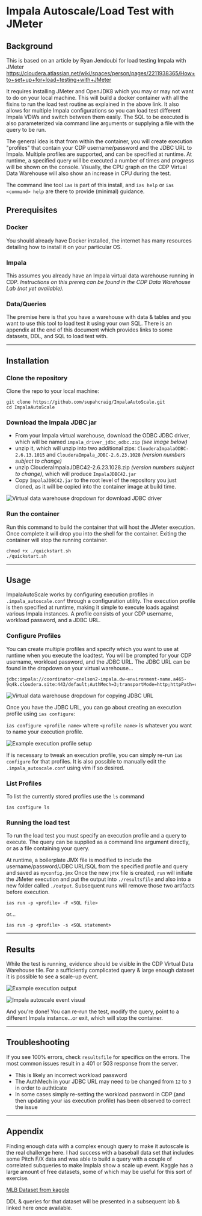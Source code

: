 # Impala Autoscale/Load Test with JMeter

## Background

This is based on an article by Ryan Jendoubi for load testing Impala with JMeter
https://cloudera.atlassian.net/wiki/spaces/person/pages/2211938365/How+to+set+up+for+load+testing+with+JMeter

It requires installing JMeter and OpenJDK8 which you may or may not want to do on your local machine.   This will build a docker container with all the fixins to run the load test routine as explained in the above link.  It also allows for multiple Impala configurations so you can load test different Impala VDWs and switch between them easily.  The SQL to be executed is also parameterized via command line arguments or supplying a file with the query to be run.

The general idea is that from within the container, you will create execution "profiles" that contain your CDP username/password and the JDBC URL to Impala.  Multiple profiles are supported, and can be specified at runtime.  At runtime, a specified query will be executed a number of times and progress will be shown on the console.  Visually, the CPU graph on the CDP Virtual Data Warehouse will also show an increase in CPU during the test.

The command line tool `ias` is part of this install, and `ias help` or `ias <command> help` are there to provide (minimal) guidance.

## Prerequisites

### Docker
You should already have Docker installed, the internet has many resources detailing how to install it on your particular OS.

### Impala
This assumes you already have an Impala virtual data warehouse running in CDP.  _Instructions on this prereq can be found in the CDP Data Warehouse Lab (not yet available)._

### Data/Queries
The premise here is that you have a warehouse with data & tables and you want to use this tool to load test it using your own SQL.  There is an appendix at the end of this document which provides links to some datasets, DDL, and SQL to load test with.  

---
## Installation

### Clone the repository
Clone the repo to your local machine:

```
git clone https://github.com/supahcraig/ImpalaAutoScale.git
cd ImpalaAutoScale
```


### Download the Impala JDBC jar
* From your Impala virtual warehouse, download the ODBC JDBC driver, which will be named `impala_driver_jdbc_odbc.zip` _(see image below)_
* unzip it, which will unzip into two additional zips: `ClouderaImpalaODBC-2.6.13.1015` and `ClouderaImpala_JDBC-2.6.23.1028` _(version numbers subject to change)_
* unzip ClouderaImpalaJDBC42-2.6.23.1028.zip _(version numbers subject to change)_, which will produce `ImpalaJDBC42.jar`
* Copy `ImpalaJDBC42.jar` to the root level of the repository you just cloned, as it will be copied into the container image at build time.

![Virtual data warehouse dropdown for download JDBC driver](./images/download-jdbc.png)


### Run the container
Run this command to build the container that will host the JMeter execution.  Once complete it will drop you into the shell for the container.   Exiting the container will stop the running container.

```
chmod +x ./quickstart.sh
./quickstart.sh
```
---
## Usage 

ImpalaAutoScale works by configuring execution profiles in `.impala_autoscale.conf` through a configuration utility.   The execution profile is then specified at runtime, making it simple to execute loads against various Impala instances.  A profile consists of your CDP username, workload password, and a JDBC URL.


### Configure Profiles
You can create multiple profiles and specify which you want to use at runtime when you execute the loadtest.  You will be prompted for your CDP username, workload password, and the JDBC URL.   The JDBC URL can be found in the dropdown on your virtual warehouse...

```
jdbc:impala://coordinator-cnelson2-impala.dw-environment-name.a465-9q4k.cloudera.site:443/default;AuthMech=3;transportMode=http;httpPath=cliservice;ssl=1;auth=browser
```

![Virtual data warehouse dropdown for copying JDBC URL](./images/copy-jdbc-url.png)

Once you have the JDBC URL, you can go about creating an execution profile using `ias configure`:

`ias configure <profile name>` where `<profile name>` is whatever you want to name your execution profile.


![Example execution profile setup](./images/example-ias-configure.png)

If is necessary to tweak an execution profile, you can simply re-run `ias configure` for that profiles.  It is also possible to manually edit the `.impala_autoscale.conf` using vim if so desired.


### List Profiles
To list the currently stored profiles use the `ls` command

`ias configure ls`


### Running the load test
To run the load test you must specify an execution profile and a query to execute.  The query can be supplied as a command line argument directly, or as a file containing your query.

At runtime, a boilerplate JMX file is modified to include the username/password/JDBC URL/SQL from the specified profile and query and saved as `myconfig.jmx`  Once the new jmx file is created, `run` will initiate the JMeter execution and put the output into `./resultsfile` and also into a new folder called `./output`.  Subsequent runs will remove those two artifacts before execution. 

`ias run -p <profile> -F <SQL file>`

or...

`ias run -p <profile> -s <SQL statement>`


---
## Results

While the test is running, evidence should be visible in the CDP Virtual Data Warehouse tile.  For a sufficiently complicated query & large enough dataset it is possible to see a scale-up event.

![Example execution output](./images/example-ias-run.png)

![Impala autoscale event visual](./images/impala-auto-scale.png)

And you're done!   You can re-run the test, modify the query, point to a different Impala instance...or exit, which will stop the container.

---


## Troubleshooting

If you see 100% errors, check `resultsfile` for specifics on the errors.  The most common issues result in a 401 or 503 response from the server.
* This is likely an incorrect workload password
* The AuthMech in your JDBC URL may need to be changed from `12` to `3` in order to authticate 
* In some cases simply re-setting the workload password in CDP (and then updating your ias execution profile) has been observed to correct the issue


---
## Appendix

Finding enough data with a complex enough query to make it autoscale is the real challenge here.  I had success with a baseball data set that includes some Pitch F/X data and was able to build a query with a couple of correlated subqueries to make Implala show a scale up event.  Kaggle has a large amount of free datasets, some of which may be useful for this sort of exercise.

[MLB Dataset from kaggle](https://www.kaggle.com/pschale/mlb-pitch-data-20152018)

DDL & queries for that dataset will be presented in a subsequent lab & linked here once available.

